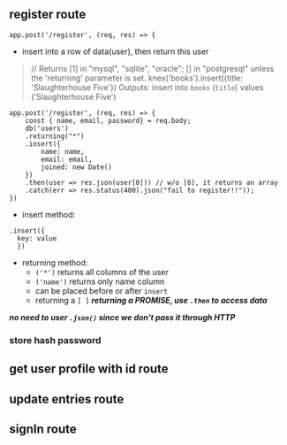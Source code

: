 ## register route
```
app.post('/register', (req, res) => {
```
- insert into a row of data(user), then return this user
> // Returns [1] in "mysql", "sqlite", "oracle"; [] in "postgresql" unless the 'returning' parameter is set.
> knex('books').insert({title: 'Slaughterhouse Five'})
> Outputs:
> insert into `books` (`title`) values ('Slaughterhouse Five')

```
app.post('/register', (req, res) => {
    const { name, email, password} = req.body;
    db('users')
    .returning("*")
    .insert({
        name: name,
        email: email,
        joined: new Date()
    })
    .then(user => res.json(user[0])) // w/o [0], it returns an array
    .catch(err => res.status(400).json("fail to register!!"));
})
```
- insert method:
```
.insert({
  key: value
  })
```
- returning method:
  - ```('*')``` returns all columns of the user
  - ```('name')``` returns only name column
  - can be placed before or after ```insert```
  - returning a ```[ ]```
***returning a PROMISE, use ```.then``` to access data***

***no need to user ```.json()``` since we don't pass it through HTTP***


  


### store hash password



## get user profile with id route

## update entries route

## signIn route
